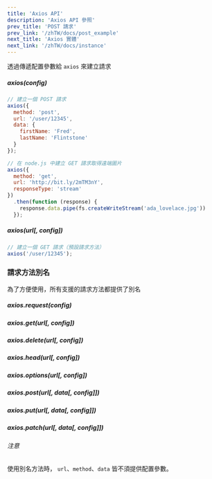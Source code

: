 ```yaml
---
title: 'Axios API'
description: 'Axios API 參照'
prev_title: 'POST 請求'
prev_link: '/zhTW/docs/post_example'
next_title: 'Axios 實體'
next_link: '/zhTW/docs/instance'
---
```


透過傳遞配置參數給 `axios` 來建立請求

##### axios(config)

```js
// 建立一個 POST 請求
axios({
  method: 'post',
  url: '/user/12345',
  data: {
    firstName: 'Fred',
    lastName: 'Flintstone'
  }
});
```

```js
// 在 node.js 中建立 GET 請求取得遠端圖片
axios({
  method: 'get',
  url: 'http://bit.ly/2mTM3nY',
  responseType: 'stream'
})
  .then(function (response) {
    response.data.pipe(fs.createWriteStream('ada_lovelace.jpg'))
  });
```

##### axios(url[, config])

```js
// 建立一個 GET 請求（預設請求方法）
axios('/user/12345');
```

### 請求方法別名

為了方便使用，所有支援的請求方法都提供了別名

##### axios.request(config)
##### axios.get(url[, config])
##### axios.delete(url[, config])
##### axios.head(url[, config])
##### axios.options(url[, config])
##### axios.post(url[, data[, config]])
##### axios.put(url[, data[, config]])
##### axios.patch(url[, data[, config]])

###### 注意
使用別名方法時， `url`、`method`、`data` 皆不須提供配置參數。
